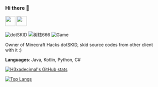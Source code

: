 ### Hi there 👋

<!--
**tumuidle/tumuidle** is a ✨ _special_ ✨ repository because its `README.md` (this file) appears on your GitHub profile.

Here are some ideas to get you started:

- 🔭 I’m currently working on ...
- 🌱 I’m currently learning ...
- 👯 I’m looking to collaborate on ...
- 🤔 I’m looking for help with ...
- 💬 Ask me about ...
- 📫 How to reach me: ...
- 😄 Pronouns: ...
- ⚡ Fun fact: ...
-->

<a href="https://space.bilibili.com/434219171"><img height=32 width=32 src="https://cdn.simpleicons.org/bilibili"></a>
<a href="https://twitter.com/afn_h3xadecimal"><img height=32 width=32 src="https://cdn.simpleicons.org/twitter"></a>

![dotSKID](https://img.shields.io/badge/.SKID-Owner-F00059)
![树枝666](https://img.shields.io/badge/鸡你太美-唱跳Rap篮球-114514)
![Game](https://img.shields.io/badge/Game-Minecraft-00AB00)

Owner of Minecraft Hacks dotSKID, skid source codes from other client with it :)

**Languages**: Java, Kotlin, Python, C#

[![H3xadecimal's GitHub stats](https://github-readme-stats.vercel.app/api?username=tumuidle&count_private=true&locale=cn&theme=radical)](https://github.com/anuraghazra/github-readme-stats)

[![Top Langs](https://github-readme-stats.vercel.app/api/top-langs/?username=tumuidle&locale=cn&count_private=true&theme=radical)](https://github.com/anuraghazra/github-readme-stats)
